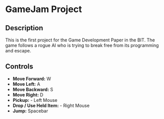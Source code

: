 # GameJam Project
## Description
This is the first project for the Game Development Paper in the BIT.
The game follows a rogue AI who is trying to break free from its programming and escape.
## Controls
- **Move Forward:** W
- **Move Left:** A
- **Move Backward:** S
- **Move Right:** D
- **Pickup:** - Left Mouse
- **Drop / Use Held Item:** - Right Mouse
- **Jump:** Spacebar

